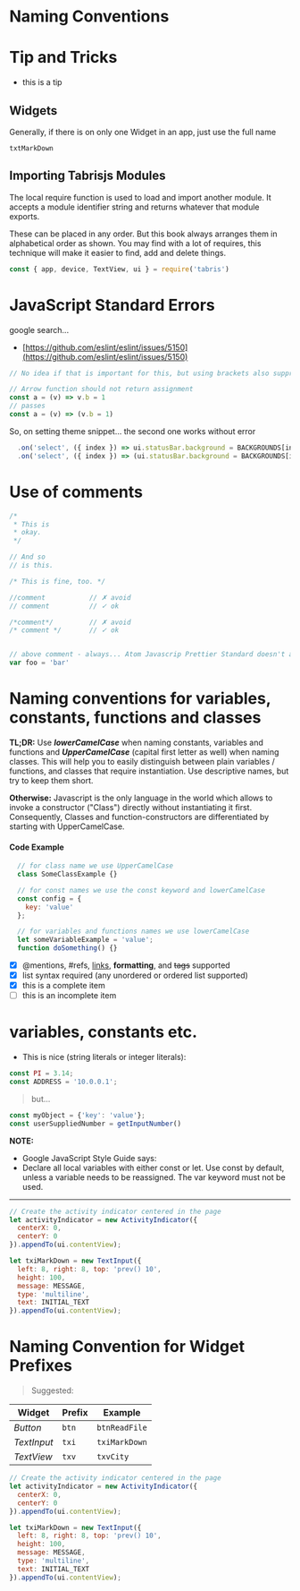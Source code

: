 # Naming Conventions

# Tip and Tricks

- this is a tip 


## Widgets

Generally, if there is on only one Widget in an app, just use the full name

`txtMarkDown`

## Importing Tabrisjs Modules

The local require function is used to load and import another module. It accepts a module identifier string and returns whatever that module exports.

These can be placed in any order. But this book always arranges them in alphabetical order as shown. You may find with a lot of requires, this technique will make it easier to find, add and delete things.

```js
const { app, device, TextView, ui } = require('tabris')
```

# JavaScript Standard Errors

google search...

* [https://github.com/eslint/eslint/issues/5150](https://github.com/eslint/eslint/issues/5150)

```js
// No idea if that is important for this, but using brackets also suppresses the warning, although it's still returning the assignment.

// Arrow function should not return assignment
const a = (v) => v.b = 1
// passes
const a = (v) => (v.b = 1)
```

So, on setting theme snippet... the second one works without error

```js
  .on('select', ({ index }) => ui.statusBar.background = BACKGROUNDS[index])
  .on('select', ({ index }) => (ui.statusBar.background = BACKGROUNDS[index]))
```

# Use of comments

```js
/*
 * This is
 * okay.
 */

// And so
// is this.

/* This is fine, too. */

//comment           // ✗ avoid
// comment          // ✓ ok

/*comment*/         // ✗ avoid
/* comment */       // ✓ ok


// above comment - always... Atom Javascrip Prettier Standard doesn't allow inline comments, after code 
var foo = 'bar'
```

# Naming conventions for variables, constants, functions and classes

**TL;DR:** Use _**lowerCamelCase**_ when naming constants, variables and functions and _**UpperCamelCase**_ \(capital first letter as well\) when naming classes. This will help you to easily distinguish between plain variables / functions, and classes that require instantiation. Use descriptive names, but try to keep them short.

**Otherwise:** Javascript is the only language in the world which allows to invoke a constructor \("Class"\) directly without instantiating it first. Consequently, Classes and function-constructors are differentiated by starting with UpperCamelCase.

#### Code Example

```javascript
  // for class name we use UpperCamelCase
  class SomeClassExample {}

  // for const names we use the const keyword and lowerCamelCase
  const config = {
    key: 'value'
  };

  // for variables and functions names we use lowerCamelCase
  let someVariableExample = 'value';
  function doSomething() {}
```

- [x] @mentions, #refs, [links](), **formatting**, and <del>tags</del> supported
- [x] list syntax required (any unordered or ordered list supported)
- [x] this is a complete item
- [ ] this is an incomplete item

# variables, constants etc.

* This is nice \(string literals or integer literals\):

```js
const PI = 3.14;
const ADDRESS = '10.0.0.1';
```

> but...

```js
const myObject = {'key': 'value'};
const userSuppliedNumber = getInputNumber()
```

**NOTE:**

* Google JavaScript Style Guide says:
* Declare all local variables with either const or let. Use const by default, unless a variable needs to be reassigned. The var keyword must not be used.

---

```js
// Create the activity indicator centered in the page
let activityIndicator = new ActivityIndicator({
  centerX: 0,
  centerY: 0
}).appendTo(ui.contentView);
```

```js
let txiMarkDown = new TextInput({
  left: 8, right: 8, top: 'prev() 10',
  height: 100,
  message: MESSAGE,
  type: 'multiline',
  text: INITIAL_TEXT
}).appendTo(ui.contentView);


```

# Naming Convention for Widget Prefixes
> Suggested:

|Widget| Prefix | Example |
|--|--|-- |
| *Button* | `btn` |`btnReadFile`
| *TextInput* | `txi` | `txiMarkDown` |
| *TextView* | `txv` |  `txvCity` |


```js
// Create the activity indicator centered in the page
let activityIndicator = new ActivityIndicator({
  centerX: 0,
  centerY: 0
}).appendTo(ui.contentView);
```

```js
let txiMarkDown = new TextInput({
  left: 8, right: 8, top: 'prev() 10',
  height: 100,
  message: MESSAGE,
  type: 'multiline',
  text: INITIAL_TEXT
}).appendTo(ui.contentView);
```




